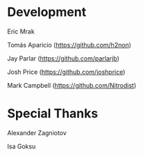 # Development

Eric Mrak

Tomás Aparicio (https://github.com/h2non)

Jay Parlar (https://github.com/parlarjb)

Josh Price (https://github.com/joshprice)

Mark Campbell (https://github.com/Nitrodist)

# Special Thanks

Alexander Zagniotov

Isa Goksu
